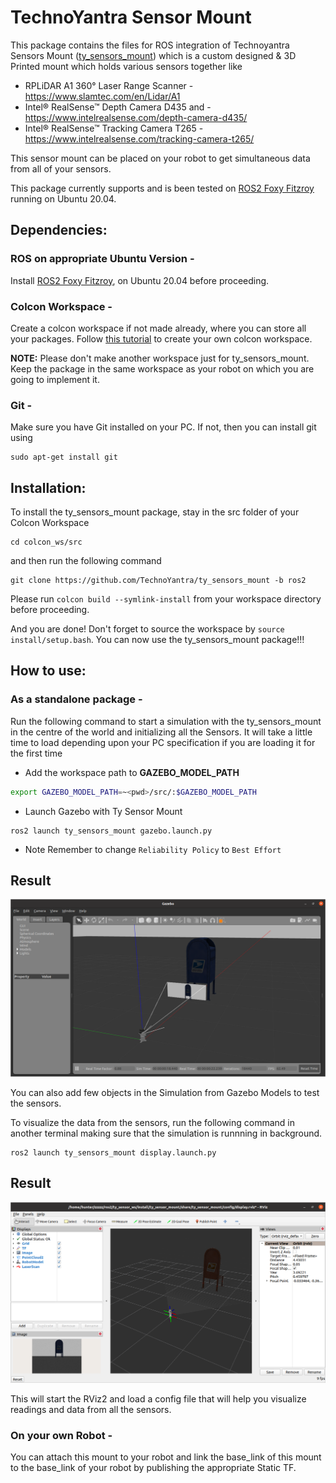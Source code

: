 # TechnoYantra Sensor Mount

This package contains the files for ROS integration of Technoyantra Sensors Mount ([ty_sensors_mount](https://github.com/TechnoYantra/ty_sensors_mount)) which is a custom designed & 3D Printed mount which holds various sensors together like

 * RPLiDAR A1 360° Laser Range Scanner - https://www.slamtec.com/en/Lidar/A1
 * Intel® RealSense™ Depth Camera D435 and - https://www.intelrealsense.com/depth-camera-d435/
 * Intel® RealSense™ Tracking Camera T265 - https://www.intelrealsense.com/tracking-camera-t265/

This sensor mount can be placed on your robot to get simultaneous data from all of your sensors.

This package currently supports and is been tested on [ROS2 Foxy Fitzroy](https://docs.ros.org/en/foxy/Installation/Linux-Install-Debians.html) running on Ubuntu 20.04.

## Dependencies:

### ROS on appropriate Ubuntu Version -

Install [ROS2 Foxy Fitzroy](https://docs.ros.org/en/foxy/Installation/Linux-Install-Debians.html), on Ubuntu 20.04 before proceeding. 

### Colcon Workspace -

Create a colcon workspace if not made already, where you can store all your packages. Follow [this tutorial](https://docs.ros.org/en/foxy/Tutorials/Colcon-Tutorial.html) to create your own colcon workspace.

**NOTE:** Please don't make another workspace just for ty_sensors_mount. Keep the package in the same workspace as your robot on which you are going to implement it.

### Git -

Make sure you have Git installed on your PC. If not, then you can install git using

```
sudo apt-get install git
```

## Installation:

To install the ty_sensors_mount package, stay in the src folder of your Colcon Workspace
```
cd colcon_ws/src
```

and then run the following command

```
git clone https://github.com/TechnoYantra/ty_sensors_mount -b ros2
```

Please run `colcon build --symlink-install` from your workspace directory before proceeding.

And you are done! Don't forget to source the workspace by `source install/setup.bash`. You can now use the ty_sensors_mount package!!!

## How to use:

### As a standalone package -

Run the following command to start a simulation with the ty_sensors_mount in the centre of the world and initializing all the Sensors. It will take a little time to load depending upon your PC specification if you are loading it for the first time


- Add the workspace path to **GAZEBO_MODEL_PATH**
```bash
export GAZEBO_MODEL_PATH=~<pwd>/src/:$GAZEBO_MODEL_PATH

```

- Launch Gazebo with Ty Sensor Mount

```
ros2 launch ty_sensors_mount gazebo.launch.py
```
- Note Remember to change `Reliability Policy` to `Best Effort`

## Result

![alt gazebo](./images/gazebo.png "Gazebo with TySensorMount")



You can also add few objects in the Simulation from Gazebo Models to test the sensors.

To visualize the data from the sensors, run the following command in another terminal making sure that the simulation is runnning in background.

```
ros2 launch ty_sensors_mount display.launch.py
```

## Result

![alt rviz2](./images/rviz2.png "Rviz2 with TySensorMount" )

This will start the RViz2 and load a config file that will help you visualize readings and data from all the sensors.

### On your own Robot -

You can attach this mount to your robot and link the base_link of this mount to the base_link of your robot by publishing the appropriate Static TF.
